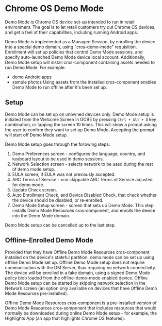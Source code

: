 # Chrome OS Demo Mode

Demo Mode is Chrome OS device set-up intended to run in retail environment. The
goal is to let retail customers try out Chrome OS devices, and get a feel of
their capabilities, including running Android apps.

Demo Mode is implemented as a Managed Session, by enrolling the device into a
special demo domain, using "cros-demo-mode" requisition. Enrollment will set up
policies that control Demo Mode sessions, and specify auto-launched Demo Mode
device local account. Additionally, Demo Mode setup will install cros-component
containing assets needed to run Demo Mode. For example:
*   demo Android apps
*   sample photos
Using assets from the installed cros-component enables Demo Mode to run offline
after it's been set up.

## Setup

Demo Mode can be set up on unowned devices only. Demo Mode setup is initiated
from the Welcome Screen in OOBE by pressing `Ctrl + Alt + D` key combination, or
tapping the screen 10 times. This will show a prompt asking the user to confirm
they want to set up Demo Mode. Accepting the prompt will start off Demo Mode
setup.

Demo Mode setup goes through the following steps:

1.  Demo Preferences screen - configures the language, country, and keyboard
    layout to be used in demo sessions.
1.  Network Selection screen - selects network to be used during the rest of
    demo mode setup.
1.  EULA screen, if EULA was not previously accepted.
1.  ARC Terms of Service - non skippable ARC Terms of Service adjusted for demo
    mode.
1.  Update Check screen.
1.  Auto Enrollment Check, and Device Disabled Check, that check whether the
    device should be disabled, or re-enrolled.
1.  Demo Mode Setup screen - screen that sets up Demo Mode. This step installs
    Demo Mode Resources cros-component, and enrolls the device into the Demo
    Mode domain.

Demo Mode setup can be cancelled up to the last step.

## Offline-Enrolled Demo Mode

Provided that they have Offline Demo Mode Resources cros-component installed on
the device's stateful partition, demo mode can be set up using offline Demo Mode
set up. Offline Demo Mode setup does not require communication with the DM
Server, thus requiring no network connectivity. The device will be enrolled in a
fake domain, using a signed Demo Mode policy blob loaded from the offline-demo-mode
enabled device. Offline Demo Mode setup can be started by skipping network
selection in the Network screen (an option only available on devices that have
Offline Demo Mode Resources pre-installed).

Offline Demo Mode Resources cros-component is a pre-installed version of Demo
Mode Resources cros-somponent that includes resources that would normally be
downloaded during online Demo Mode setup - for example, the Highlights App (an
app that highlights Chrome OS features).
